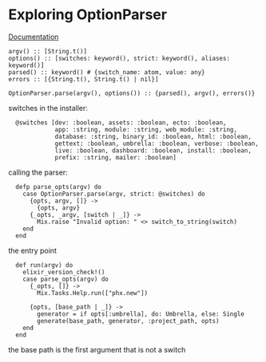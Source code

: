# Exploring OptionParser

[Documentation](https://hexdocs.pm/elixir/1.12/OptionParser.html)

```
argv() :: [String.t()]
options() :: [switches: keyword(), strict: keyword(), aliases: keyword()]
parsed() :: keyword() # {switch_name: atom, value: any} 
errors :: [{String.t(), String.t() | nil}]

OptionParser.parse(argv(), options()) :: {parsed(), argv(), errors()}
```

switches in the installer:

```
  @switches [dev: :boolean, assets: :boolean, ecto: :boolean,
             app: :string, module: :string, web_module: :string,
             database: :string, binary_id: :boolean, html: :boolean,
             gettext: :boolean, umbrella: :boolean, verbose: :boolean,
             live: :boolean, dashboard: :boolean, install: :boolean,
             prefix: :string, mailer: :boolean]
```

calling the parser:

```
  defp parse_opts(argv) do
    case OptionParser.parse(argv, strict: @switches) do
      {opts, argv, []} ->
        {opts, argv}
      {_opts, _argv, [switch | _]} ->
        Mix.raise "Invalid option: " <> switch_to_string(switch)
    end
  end
```

the entry point

```
  def run(argv) do
    elixir_version_check!()
    case parse_opts(argv) do
      {_opts, []} ->
        Mix.Tasks.Help.run(["phx.new"])

      {opts, [base_path | _]} ->
        generator = if opts[:umbrella], do: Umbrella, else: Single
        generate(base_path, generator, :project_path, opts)
    end
  end
```

the base path is the first argument that is not a switch
